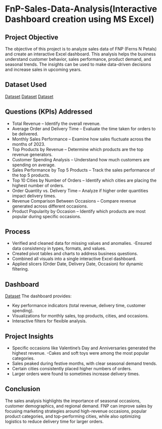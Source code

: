 # FnP-Sales-Data-Analysis(Interactive Dashboard creation using MS Excel)
## Project Objective
The objective of this project is to analyze sales data of FNP (Ferns N Petals) and create an interactive Excel dashboard.
This analysis helps the business understand customer behavior, sales performance, product demand, and seasonal trends. The insights can be used to make data-driven decisions and increase sales in upcoming years.

## Dataset Used
<a href="https://github.com/IrshitaSapru25/FnP-Sales-Analysis/blob/main/customers.csv">Dataset</a>
<a href="https://github.com/IrshitaSapru25/FnP-Sales-Analysis/blob/main/orders.csv">Dataset</a>
<a href="https://github.com/IrshitaSapru25/FnP-Sales-Analysis/blob/main/products.csv">Dataset</a>

## Questions (KPIs) Addressed
- Total Revenue – Identify the overall revenue.
- Average Order and Delivery Time – Evaluate the time taken for orders to be delivered.
- Monthly Sales Performance – Examine how sales fluctuate across the months of 2023.
- Top Products by Revenue – Determine which products are the top revenue generators.
- Customer Spending Analysis – Understand how much customers are spending on average.
- Sales Performance by Top 5 Products – Track the sales performance of the top 5 products.
- Top 10 Cities by Number of Orders – Identify which cities are placing the highest number of orders.
- Order Quantity vs. Delivery Time – Analyze if higher order quantities impact delivery times.
- Revenue Comparison Between Occasions – Compare revenue generated across different occasions.
- Product Popularity by Occasion – Identify which products are most popular during specific occasions.

## Process
- Verified and cleaned data for missing values and anomalies.
-Ensured data consistency in types, formats, and values.
- Created pivot tables and charts to address business questions.
- Combined all visuals into a single interactive Excel dashboard.
- Applied slicers (Order Date, Delivery Date, Occasion) for dynamic filtering.

## Dashboard
<a href="https://github.com/IrshitaSapru25/FnP-Sales-Analysis/blob/main/fnp%20dashboard%20ss.png">Dataset</a>
The dashboard provides:
- Key performance indicators (total revenue, delivery time, customer spending).
- Visualizations for monthly sales, top products, cities, and occasions.
- Interactive filters for flexible analysis.

## Project Insights
- Specific occasions like Valentine’s Day and Anniversaries generated the highest revenue.
-Cakes and soft toys were among the most popular categories.
- Sales peaked during festive months, with clear seasonal demand trends.
- Certain cities consistently placed higher numbers of orders.
- Larger orders were found to sometimes increase delivery times.

## Conclusion
The sales analysis highlights the importance of seasonal occasions, customer demographics, and regional demand.
FNP can improve sales by focusing marketing strategies around high-revenue occasions, popular product categories, and top-performing cities, while also optimizing logistics to reduce delivery time for larger orders.
